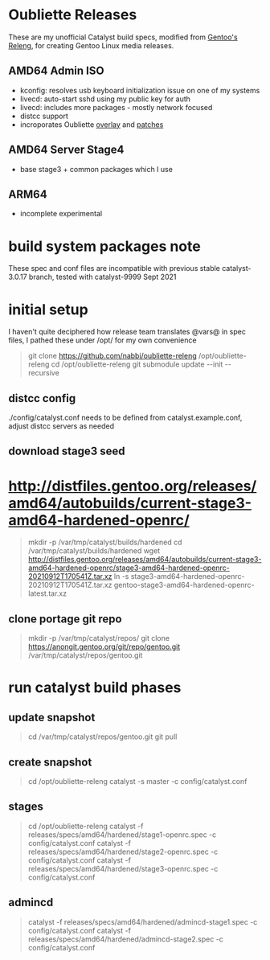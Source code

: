 Oubliette Releases
==================
These are my unofficial Catalyst build specs, modified from [Gentoo's Releng](https://gitweb.gentoo.org/proj/releng.git), for creating Gentoo Linux media releases.


AMD64 Admin ISO
---------------
* kconfig: resolves usb keyboard initialization issue on one of my systems
* livecd: auto-start sshd using my public key for auth
* livecd: includes more packages - mostly network focused
* distcc support
* incroporates Oubliette [overlay](https://github.com/nabbi/oubliette-overlay) and [patches](https://github.com/nabbi/oubliette-patches)

AMD64 Server Stage4
-------------------
* base stage3 + common packages which I use

ARM64
-----
* incomplete experimental


build system packages note
==========================
These spec and conf files are incompatible with previous stable catalyst-3.0.17 branch, tested with catalyst-9999 Sept 2021


initial setup
=============
I haven't quite deciphered how release team translates @vars@ in spec files, I pathed these under /opt/ for my own convenience

> git clone https://github.com/nabbi/oubliette-releng /opt/oubliette-releng
> cd /opt/oubliette-releng
> git submodule update --init --recursive 

distcc config
-------------
./config/catalyst.conf needs to be defined from catalyst.example.conf, adjust distcc servers as needed

download stage3 seed
--------------------
# http://distfiles.gentoo.org/releases/amd64/autobuilds/current-stage3-amd64-hardened-openrc/

> mkdir -p /var/tmp/catalyst/builds/hardened
> cd /var/tmp/catalyst/builds/hardened
> wget http://distfiles.gentoo.org/releases/amd64/autobuilds/current-stage3-amd64-hardened-openrc/stage3-amd64-hardened-openrc-20210912T170541Z.tar.xz
> ln -s stage3-amd64-hardened-openrc-20210912T170541Z.tar.xz gentoo-stage3-amd64-hardened-openrc-latest.tar.xz

clone portage git repo
----------------------
> mkdir -p /var/tmp/catalyst/repos/
> git clone https://anongit.gentoo.org/git/repo/gentoo.git /var/tmp/catalyst/repos/gentoo.git



run catalyst build phases
=========================

update snapshot
---------------
> cd /var/tmp/catalyst/repos/gentoo.git
> git pull

create snapshot
---------------
> cd /opt/oubliette-releng
> catalyst -s master -c config/catalyst.conf

stages
------
> cd /opt/oubliette-releng
> catalyst -f releases/specs/amd64/hardened/stage1-openrc.spec -c config/catalyst.conf
> catalyst -f releases/specs/amd64/hardened/stage2-openrc.spec -c config/catalyst.conf
> catalyst -f releases/specs/amd64/hardened/stage3-openrc.spec -c config/catalyst.conf

admincd
-------
> catalyst -f releases/specs/amd64/hardened/admincd-stage1.spec -c config/catalyst.conf
> catalyst -f releases/specs/amd64/hardened/admincd-stage2.spec -c config/catalyst.conf

